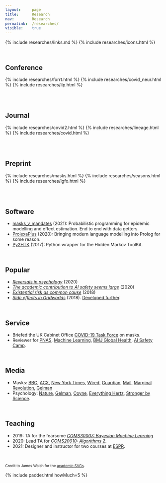 ```yaml
---
layout: 	page
title: 		Research
nav: 		Research
permalink:	/researches/
visible:	true
---
```


{%	include researches/links.md	%}
{%	include researches/icons.html	%}

<br>

## Conference

<table>
	{%	include researches/forrt.html	%}
	{%	include researches/covid_neur.html	%}
	{%	include researches/ilp.html	%}
</table>


<br>

## Journal

<table>
	{%	include researches/covid2.html	%}
	{%	include researches/lineage.html	%}
	{%	include researches/covid.html	%}
</table>




<br>

## Preprint

<table>
	<!-- 	include researches/trees.html	%} -->
	{%	include researches/masks.html	%}
	{%	include researches/seasons.html	%}
	{%	include researches/lgfo.html	%}

</table>

<!-- * _Towards Tensorised Probabilistic Programming_ (2020) -->
<!-- * _<a href="/files/ILP_vs_DL_v0.9.pdf" target="_blank">Comparing Inductive Logic Programming & Deep Learning</a>_ (2020) -->
<!-- * _<a href="/files/" target="_blank">The computational humour of single-word edits</a>_ (2020) -->
<!-- * _<a href="/files/" target="_blank">Failing to Find Proxies for Population Loneliness</a>_ (2020) -->

<br>

## Software

* <a href="{{maskscode}}">masks_v_mandates</a> (2021): Probabilistic programming for epidemic modelling and effect estimation. End to end with data getters.
* <a href="{{prolexa}}">ProlexaPlus</a> (2020): Bringing modern language modelling into Prolog for some reason.
* <a href="{{htk}}">Py2HTK</a> (2017): Python wrapper for the Hidden Markov ToolKit.

<br>

## Popular

* <i><a href="/psych" target="_blank">Reversals in psychology</a></i> (2020)
* <i><a href="{{academic_safety}}" target="_blank">The academic contribution to AI safety seems large</a></i> (2020)
* <i><a href="{{xrisk}}" target="_blank">Existential risk as common cause</a></i> (2018)
* <i><a href="/grids" target="_blank">Side effects in Gridworlds</a></i> (2018). <a href="{{gridcite}}">Developed further</a>.

<!-- *Gelman  -->

<br>

## Service

* Briefed the UK Cabinet Office <a href="{{ctf}}">COVID-19 Task Force</a> on masks.
* Reviewer for <a href="{{pnas}}">PNAS</a>, <a href="{{ml}}">Machine Learning</a>, <a href="{{bmj}}">BMJ Global Health</a>, <a href="{{aisc}}">AI Safety Camp</a>.

<br>

## Media

* Masks: <a href="{{bbc}}">BBC</a>, <a href="{{acxmandate}}">ACX</a>, <a href="{{nyt}}">New York Times</a>, <a href="{{wired}}">Wired</a>, <a href="{{guardian}}">Guardian</a>, <a href="{{mails}}">Mail</a>, <a href="{{mr}}">Marginal Revolution</a>, <a href="{{ag}}">Gelman</a>
* Psychology: <a href="{{nat}}">Nature</a>, <a href="{{ag}}">Gelman</a>, <a href="{{jc}}">Coyne</a>, <a href="{{hertz}}">Everything Hertz</a>, <a href="{{sbs}}">Stronger by Science</a>.

<br>

## Teaching

* 2019: TA for the fearsome _<a href="{{coms}}">COMS30007: Bayesian Machine Learning</a>_
* 2020: Lead TA for _<a href="{{algo}}">COMS20010: Algorithms 2</a>_.
* 2021: Designer and instructor for two courses at <a href="{{espr}}">ESPR</a>.

<!-- <br> -->

<!-- ## Patents -->

<!-- <br> -->

<!-- ## Stats -->

<!-- My acceptance rate is 50% (4/8) -->



<br><br>
<small>Credit to James Walsh for the <a href="{{ac}}">academic SVGs</a>.</small>

{%	include padder.html 	howMuch=5 	%}


<script>
	// function drop(el) {
 //    	// document.getElementById("myDropdown").classList.toggle("show");
 //    	el.classList.toggle("show");
 //  	}

  	function drop(id) {
    	document.getElementById(id).classList.toggle("show");
  	}
	// // Close the dropdown menu if the user clicks outside of it
  	window.onclick = function(event) {
	    if (!event.target.matches('.dropped')) {
	      var dropdowns = document.getElementsByClassName("dropdown-content");
	      var i;
	      for (i = 0; i < dropdowns.length; i++) {
	        var openDropdown = dropdowns[i];
	        if (openDropdown.classList.contains('show')) {
	          openDropdown.classList.remove('show');
	        }
	      }
	    }
	}
</script>

<style>
	.dropdown {
	  display: inline-block;
	  padding: 0;
	}

	.dropdown-content {
	  display: none;
	  z-index: 1;
	}

	.dropdown-content {
	  padding-left: 16px;
	  font-size: 11px;
	}

	.show {
		display:block;
	}

	.frame {
    text-align: center;
	}

	img {
		padding-top:8px;
	    vertical-align: top;
	}

	.logo {
		width: 11%;
	}

	tr>td {
  		padding-bottom: 1em;
	}

	.me {
		font-weight: bold;
		font-size: 12px;
	}

</style>